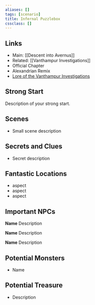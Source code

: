 ```yaml
---
aliases: []
tags: [scenario]
title: Infernal Puzzlebox
cssclass: []
---
```


## Links

- Main: [[Descent into Avernus]]
- Related: [[Vanthampur Investigations]]
- Official Chapter
- Alexandrian Remix
- [Lore of the Vanthampur Investigations](https://thealexandrian.net/wordpress/44320/roleplaying-games/remixing-avernus-part-3b-lore-of-the-vanthampur-investigations)

## Strong Start

Description of your strong start.

## Scenes

- Small scene description

## Secrets and Clues

- Secret description

## Fantastic Locations

- aspect
- aspect
- aspect

## Important NPCs

**Name** Description

**Name** Description

**Name** Description

## Potential Monsters

- Name

## Potential Treasure

- Description

